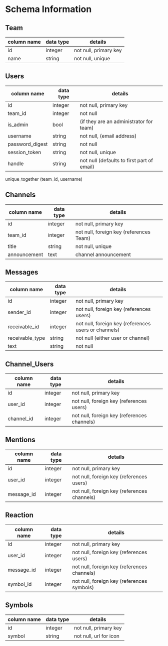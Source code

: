 # Schema Information

##  Team
column name    | data type | details
---------------|-----------|-----------------------
id             | integer   | not null, primary key
name           | string    | not null, unique

## Users
column name    | data type | details
---------------|-----------|-----------------------
id             | integer   | not null, primary key
team_id        | integer   | not null
is_admin       | bool      | (if they are an administrator for team)
username       | string    | not null, (email address)
password_digest| string    | not null
session_token  | string    | not null, unique
handle         | string    | not null (defaults to first part of email)

unique_together (team_id, username)

## Channels
column name    | data type | details
---------------|-----------|-----------------------
id             | integer   | not null, primary key
team_id        | integer   | not null, foreign key (references  Team)
title          | string    | not null, unique
announcement   | text      | channel announcement

## Messages
column name      | data type | details
-----------------|-----------|-----------------------
id               | integer   | not null, primary key
sender_id        | integer   | not null, foreign key (references users)
receivable_id      | integer   | not null, foreign key (references users or channels)
receivable_type    | string    | not null (either user or channel)
text             | string    | not null



## Channel_Users
column name    | data type | details
---------------|-----------|-----------------------
id             | integer   | not null, primary key
user_id        | integer   | not null, foreign key (references users)
channel_id     | integer   | not null, foreign key (references channels)


## Mentions
column name    | data type | details
---------------|-----------|-----------------------
id             | integer   | not null, primary key
user_id        | integer   | not null, foreign key (references users)
message_id     | integer   | not null, foreign key (references channels)


## Reaction
column name    | data type | details
---------------|-----------|-----------------------
id             | integer   | not null, primary key
user_id        | integer   | not null, foreign key (references users)
message_id     | integer   | not null, foreign key (references channels)
symbol_id      | integer   | not null, foreign key (references symbols)


## Symbols
column name    | data type | details
---------------|-----------|-----------------------
id             | integer   | not null, primary key
symbol         | string    | not null, url for icon
